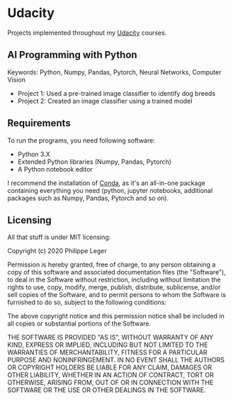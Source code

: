 # Udacity
Projects implemented throughout my [Udacity](https://www.udacity.com) courses.

## AI Programming with Python
Keywords: Python, Numpy, Pandas, Pytorch, Neural Networks, Computer Vision
  
* Project 1: Used a pre-trained image classifier to identify dog breeds
* Project 2: Created an image classifier using a trained model

## Requirements
To run the programs, you need following software:
* Python 3.X
* Extended Python libraries (Numpy, Pandas, Pytorch)
* A Python notebook editor

I recommend the installation of [Conda](https://docs.conda.io/projects/conda/en/latest/user-guide/install/download.html), as it's an all-in-one package containing everything you need (python, jupyter notebooks, additional packages such as Numpy, Pandas, Pytorch and so on).

## Licensing
All that stuff is under MIT licensing:

Copyright (c) 2020 Philippe Leger

Permission is hereby granted, free of charge, to any person obtaining a copy
of this software and associated documentation files (the "Software"), to deal
in the Software without restriction, including without limitation the rights
to use, copy, modify, merge, publish, distribute, sublicense, and/or sell
copies of the Software, and to permit persons to whom the Software is
furnished to do so, subject to the following conditions:

The above copyright notice and this permission notice shall be included in all
copies or substantial portions of the Software.

THE SOFTWARE IS PROVIDED "AS IS", WITHOUT WARRANTY OF ANY KIND, EXPRESS OR
IMPLIED, INCLUDING BUT NOT LIMITED TO THE WARRANTIES OF MERCHANTABILITY,
FITNESS FOR A PARTICULAR PURPOSE AND NONINFRINGEMENT. IN NO EVENT SHALL THE
AUTHORS OR COPYRIGHT HOLDERS BE LIABLE FOR ANY CLAIM, DAMAGES OR OTHER
LIABILITY, WHETHER IN AN ACTION OF CONTRACT, TORT OR OTHERWISE, ARISING FROM,
OUT OF OR IN CONNECTION WITH THE SOFTWARE OR THE USE OR OTHER DEALINGS IN THE
SOFTWARE.
